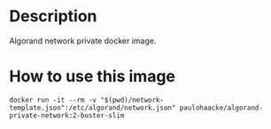 # Description

Algorand network private docker image.

# How to use this image

```shell
docker run -it --rm -v "$(pwd)/network-template.json":/etc/algorand/network.json" paulohaacke/algorand-private-network:2-buster-slim
```
